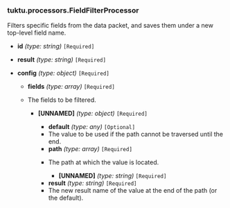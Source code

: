 ### tuktu.processors.FieldFilterProcessor
Filters specific fields from the data packet, and saves them under a new top-level field name.

  * **id** *(type: string)* `[Required]`

  * **result** *(type: string)* `[Required]`

  * **config** *(type: object)* `[Required]`

    * **fields** *(type: array)* `[Required]`
    - The fields to be filtered.

      * **[UNNAMED]** *(type: object)* `[Required]`

        * **default** *(type: any)* `[Optional]`
        - The value to be used if the path cannot be traversed until the end.

        * **path** *(type: array)* `[Required]`
        - The path at which the value is located.

          * **[UNNAMED]** *(type: string)* `[Required]`

        * **result** *(type: string)* `[Required]`
        - The new result name of the value at the end of the path (or the default).

